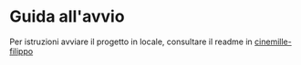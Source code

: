 # Guida all'avvio

Per istruzioni avviare il progetto in locale, consultare il readme in [cinemille-filippo](https://github.com/filippo-mancinelli/cinemille)